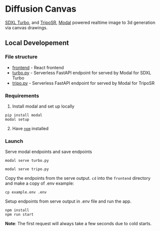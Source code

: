 # Diffusion Canvas

[SDXL Turbo](https://huggingface.co/stabilityai/sdxl-turbo), and [TripoSR](https://huggingface.co/stabilityai/TripoSR), [Modal](https://modal.com/) powered realtime image to 3d generation via canvas drawings. 

## Local Developement

### File structure

- [frontend](./frontend) - React frontend
- [turbo.py](./turbo.py) - Serverless FastAPI endpoint for served by Modal for SDXL Turbo
- [tripo.py](./tripo.py) - Serverless FastAPI endpoint for served by Modal for TripoSR

### Requirements

1. Install modal and set up locally

```shell
pip install modal
modal setup
```

2. Have [`npm`](https://docs.npmjs.com/downloading-and-installing-node-js-and-npm) installed

### Launch

Serve modal endpoints and save endpoints

```shell
modal serve turbo.py
```
```shell
modal serve tripo.py
```

Copy the endpoints from the serve output.  `cd` into the `frontend` directory and make a copy of .env example:

```shell
cp example.env .env
```

Setup endpoints from serve output in .env file and run the app. 

```shell
npm install
npm run start
```

**Note**: The first request will always take a few seconds due to cold starts. 
